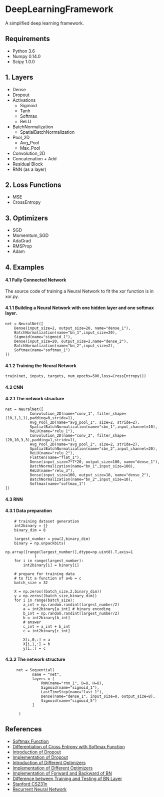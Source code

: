DeepLearningFramework
=====
A simplified deep learning framework.<br>

## Requirements
* Python 3.6
* Numpy 0.14.0
* Scipy 1.0.0


## 1. Layers
* Dense
* Dropout
* Activations
  * Sigmoid
  * Tanh
  * Softmax
  * ReLU
* BatchNormalization
  * SpatialBatchNormalization
* Pool_2D
  * Avg_Pool
  * Max_Pool
* Convolution_2D
* Concatenation + Add
* Residual Block
* RNN (as a layer)
  

## 2. Loss Functions
* MSE
* CrossEntropy

## 3. Optimizers
* SGD 
* Momemtum_SGD 
* AdaGrad
* RMSProp
* Adam

## 4. Examples

#### 4.1 Fully Connected Network
The source code of training a Neural Network to fit the xor function is in xor.py.
#### 4.1.1 Building a Neural Network with one hidden layer and one softmax layer.
```
net = NeuralNet([
    Dense(input_size=2, output_size=20, name="dense_1"),
    BatchNormalization(name="bn_1",input_size=20),
    Sigmoid(name="sigmoid_1"),
    Dense(input_size=20, output_size=2,name="dense_2"),
    BatchNormalization(name="bn_2",input_size=2),
    Softmax(name="softmax_1")
])
```
#### 4.1.2 Training the Neural Network
```
train(net, inputs, targets, num_epochs=500,loss=CrossEntropy())
```

#### 4.2 CNN

#### 4.2.1 The network structure
```
net = NeuralNet([
           Convolution_2D(name="conv_1", filter_shape=(10,1,1,1),padding=0,stride=1),
           Avg_Pool_2D(name="avg_pool_1", size=2, stride=2),
           SpatialBatchNormalization(name="sbn_1",input_channel=10),
           ReLU(name="relu_1"),
           Convolution_2D(name="conv_2", filter_shape=(20,10,3,3),padding=1,stride=1),
           Avg_Pool_2D(name="avg_pool_2", size=2, stride=2),
           SpatialBatchNormalization(name="sbn_2",input_channel=20),
           ReLU(name="relu_2"),
           Flatten(name="flat_1"),
           Dense(input_size=7*7*20, output_size=100, name="dense_1"),
           BatchNormalization(name="bn_1",input_size=100),
           ReLU(name="relu_3"),
           Dense(input_size=100, output_size=10, name="dense_2"),
           BatchNormalization(name="bn_2",input_size=10),
           Softmax(name="softmax_1")                 
])
```

#### 4.3 RNN

#### 4.3.1 Data preparation

```
    # training dataset generation
    int2binary = {}
    binary_dim = 8

    largest_number = pow(2,binary_dim)
    binary = np.unpackbits(
                 np.array([range(largest_number)],dtype=np.uint8).T,axis=1
             )
    for i in range(largest_number):
        int2binary[i] = binary[i]

    # prepare for training data
    # to fit a function of a+b = c
    batch_size = 32

    X = np.zeros((batch_size,2,binary_dim))
    y = np.zeros((batch_size,binary_dim))
    for i in range(batch_size):
        a_int = np.random.randint(largest_number/2)
        a = int2binary[a_int] # binary encoding
        b_int = np.random.randint(largest_number/2)
        b = int2binary[b_int]
        # answer
        c_int = a_int + b_int
        c = int2binary[c_int]

        X[i,0,:] = a
        X[i,1,:] = b
        y[i,:] = c
```

#### 4.3.2 The network structure
```
     net = Sequential(
            name = "net",
            layers = [
                RNN(name="rnn_1", D=8, H=8),
                Sigmoid(name="sigmoid_1"),
                LastTimeStep(name="last_1"),
                Dense(name="dense_1", input_size=8, output_size=8),
                Sigmoid(name="sigmoid_5")
            ]

      )              
```

## References
* [Softmax Function](https://www.dropbox.com/s/rxrtz3auu845fuy/Softmax.pdf?dl=0)
* [Differentiation of Cross Entropy with Softmax Function](https://stats.stackexchange.com/questions/277203/differentiation-of-cross-entropy)
* [Introduction of Dropout](https://blog.csdn.net/stdcoutzyx/article/details/49022443)
* [Implementation of Dropout](https://blog.csdn.net/hjimce/article/details/50413257)
* [Introduction of Different Optimizers](https://blog.csdn.net/u010089444/article/details/76725843)
* [Implementation of Different Optimizers](https://wiseodd.github.io/techblog/2016/06/22/nn-optimization/)
* [Implementation of Forward and Backward of BN](https://kratzert.github.io/2016/02/12/understanding-the-gradient-flow-through-the-batch-normalization-layer.html)
* [Difference between Training and Testing of BN Layer](https://www.quora.com/How-does-batch-normalization-behave-differently-at-training-time-and-test-time)
* [Stanford CS231n](http://cs231n.github.io/convolutional-networks/)
* [Recurrent Neural Network](http://manutdzou.github.io/2016/07/11/RNN-backpropagation.html)


